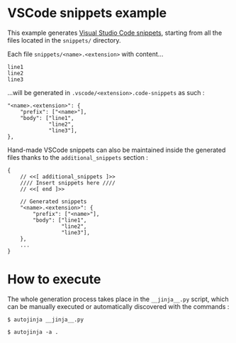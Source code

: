 # VSCode snippets example

This example generates [Visual Studio Code snippets](https://code.visualstudio.com/docs/editor/userdefinedsnippets), starting from all the files located in the `snippets/` directory.

Each file `snippets/<name>.<extension>` with content...

```
line1
line2
line3
```

...will be generated in `.vscode/<extension>.code-snippets` as such :

```json5
"<name>.<extension>": {
    "prefix": ["<name>"],
    "body": ["line1",
             "line2",
             "line3"],
},
```

Hand-made VSCode snippets can also be maintained inside the generated files thanks to the `additional_snippets` section :

```json5
{
    // <<[ additional_snippets ]>>
    //// Insert snippets here ////
    // <<[ end ]>>

    // Generated snippets
    "<name>.<extension>": {
        "prefix": ["<name>"],
        "body": ["line1",
                 "line2",
                 "line3"],
    },
    ...
}
```

# How to execute

The whole generation process takes place in the `__jinja__.py` script, which can be manually executed or automatically discovered with the commands :

```shell
$ autojinja __jinja__.py
```
```shell
$ autojinja -a .
```
